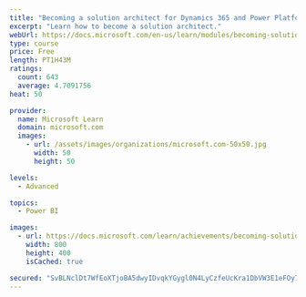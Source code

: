 ```yaml
---
title: "Becoming a solution architect for Dynamics 365 and Power Platform"
excerpt: "Learn how to become a solution architect."
webUrl: https://docs.microsoft.com/en-us/learn/modules/becoming-solution-architect/
type: course
price: Free
length: PT1H43M
ratings:
  count: 643
  average: 4.7091756
heat: 50

provider:
  name: Microsoft Learn
  domain: microsoft.com
  images:
    - url: /assets/images/organizations/microsoft.com-50x50.jpg
      width: 50
      height: 50

levels:
  - Advanced

topics:
  - Power BI

images:
  - url: https://docs.microsoft.com/learn/achievements/becoming-solution-architect-social.png
    width: 800
    height: 400
    isCached: true

secured: "SvBLNclDt7WfEoXTjoBA5dwyIDvqkYGygl0N4LyCzfeUcKra1DbVW3E1eFOy7VKzN7KCQ5+xvlIiJ+kzAJ9LbiMlAU+aYxcoUTg/PeEMbGngClJ2Qhtx708T1LOKOh1cMuy/lEv85R167cdGniQIlquXQts066EC+d3llSJvj9oO/douKVfjavyDzPdzva/BGzCym/pith5OOZQfamwk17wHyqlNsFjffhGE7J/LUq+9pK+jJjCHXqjpRFDlO+KW/0jZAIk+20WLDYFOcKDvKX2VBfUHo4UcgPgiwsfCYq+/wzZGx2KPscQEgyfTA+0FDjUjx7Hlfc2Q/FpJrABHs3lZxD22n+7EpI0pgvD+fSUFeD2qen1Q/orBwpCFhou6AR2HoOQZZ/LI5m7ru8XqJXHTS8oefVx/IpWMKMtponA=;C7RLMqVJZKEW/pZWcACwjw=="
---
```


